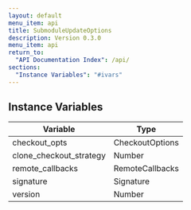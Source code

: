 ```yaml
---
layout: default
menu_item: api
title: SubmoduleUpdateOptions
description: Version 0.3.0
menu_item: api
return_to:
  "API Documentation Index": /api/
sections:
  "Instance Variables": "#ivars"
---
```


## <a name="ivars"></a>Instance Variables

| Variable | Type |
| --- | --- |
| <a name="checkout_opts"></a>checkout_opts | CheckoutOptions |
| <a name="clone_checkout_strategy"></a>clone_checkout_strategy | Number |
| <a name="remote_callbacks"></a>remote_callbacks | RemoteCallbacks |
| <a name="signature"></a>signature | Signature |
| <a name="version"></a>version | Number |

